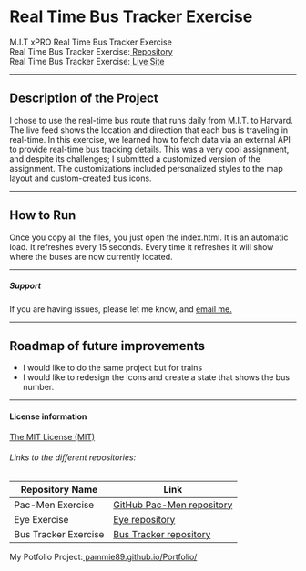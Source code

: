 # Real Time Bus Tracker Exercise
M.I.T xPRO Real Time Bus Tracker Exercise<br>
Real Time Bus Tracker Exercise:<a href="https://github.com/pammie89/Real-Time-Bus-Tracker"> Repository</a><br>
Real Time Bus Tracker Exercise:<a href="https://pammie89.github.io/Real-Time-Bus-Tracker/"> Live Site</a>
___

## Description of the Project 
I chose to use the real-time bus route that runs daily from M.I.T. to Harvard. The live feed shows the location and direction that each bus is traveling in real-time. In this exercise, we learned how to fetch data via an external API to provide real-time bus tracking details. This was a very cool assignment, and despite its challenges; I submitted a customized version of the assignment. The customizations included personalized styles to the map layout and custom-created bus icons.
___
## How to Run
Once you copy all the files, you just open the index.html.  It is an automatic load.  It refreshes every 15 seconds.  Every time it refreshes it will show where the buses are now currently located.
___

##### Support
If you are having issues, please let me know, and <a href="mailto:pamela.afaneh@gmail.com"> email me.</a>
___
## Roadmap of future improvements
- I would like to do the same project but for trains
- I would like to redesign the icons and create a state that shows the bus number.
___
#### License information

<a href="https://github.com/pammie89/Real-Time-Bus-Tracker/blob/main/License.txt">The MIT License (MIT)</a>

###### Links to the different repositories:
Repository Name  | Link
-------------|--------------------
Pac-Men Exercise | <a href="https://github.com/pammie89/Pac-Men-Exercise">GitHub Pac-Men repository</a>
Eye Exercise | <a href="https://github.com/pammie89/Crazy-Eyes">Eye repository</a>
Bus Tracker Exercise| <a href="https://github.com/pammie89/Real-Time-Bus-Tracker">Bus Tracker repository</a>

My Potfolio Project:<a href="https://pammie89.github.io/Portfolio/"> pammie89.github.io/Portfolio/</a>
